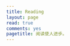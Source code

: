 ```yaml
---
title: Reading
layout: page
read: true
comments: yes
pagetitle: 阅读使人进步。
---
```


<script type="text/javascript" src="http://www.douban.com/service/badge/57066215/?selection=latest&amp;picsize=medium&amp;hideself=on&amp;show=collection&amp;n=20&amp;hidelogo=on&amp;cat=movie%7Cbook&amp;columns=8"></script>
